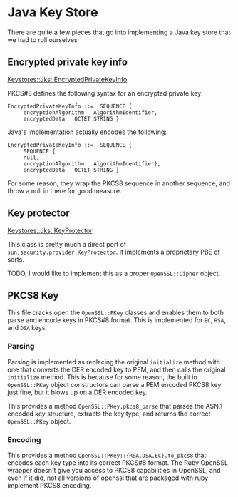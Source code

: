 Java Key Store
==============

There are quite a few pieces that go into implementing a Java key store that we had to roll ourselves

## Encrypted private key info

[Keystores::Jks::EncryptedPrivateKeyInfo](lib/keystores/jks/encrypted_private_key_info.rb)

PKCS#8 defines the following syntax for an encrypted private key:

```
EncryptedPrivateKeyInfo ::=  SEQUENCE {
     encryptionAlgorithm   AlgorithmIdentifier,
     encryptedData   OCTET STRING }
```

Java's implementation actually encodes the following:

```
EncryptedPrivateKeyInfo ::=  SEQUENCE {
     SEQUENCE {
     null,
     encryptionAlgorithm   AlgorithmIdentifier},
     encryptedData   OCTET STRING }
```

For some reason, they wrap the PKCS8 sequence in another sequence, and throw a null in there for good measure.

## Key protector

[Keystores::Jks::KeyProtector](lib/keystores/jks/key_protector.rb)

This class is pretty much a direct port of `sun.security.provider.KeyProtector`.
It implements a proprietary PBE of sorts.

TODO, I would like to implement this as a proper `OpenSSL::Cipher` object.

## PKCS8 Key

This file cracks open the `OpenSSL::PKey` classes and enables them to both parse and encode keys
in PKCS#8 format. This is implemented for `EC`, `RSA`, and `DSA` keys.

### Parsing

Parsing is implemented as replacing the original `initialize` method with one that converts the DER
encoded key to PEM, and then calls the original `initialize` method. This is because for some reason,
the built in `OpenSSL::PKey` object constructors can parse a PEM encoded PKCS8 key just fine, but it
blows up on a DER encoded key.

This provides a method `OpenSSL::PKey.pkcs8_parse` that parses the ASN.1 encoded key structure, extracts
the key type, and returns the correct `OpenSSL::PKey` object.

### Encoding

This provides a method `OpenSSL::PKey::{RSA,DSA,EC}.to_pkcs8` that encodes each key type into its correct
PKCS#8 format. The Ruby OpenSSL wrapper doesn't give you access to PKCS8 capabilities in OpenSSL, and even if
it did, not all versions of openssl that are packaged with ruby implement PKCS8 encoding.
